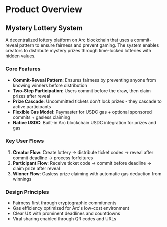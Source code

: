 # Product Overview

## Mystery Lottery System

A decentralized lottery platform on Arc blockchain that uses a commit-reveal pattern to ensure fairness and prevent gaming. The system enables creators to distribute mystery prizes through time-locked lotteries with hidden values.

### Core Features

- **Commit-Reveal Pattern**: Ensures fairness by preventing anyone from knowing winners before distribution
- **Two-Step Participation**: Users commit before the draw, then claim prizes after reveal
- **Prize Cascade**: Uncommitted tickets don't lock prizes - they cascade to active participants
- **Flexible Gas Model**: Paymaster for USDC gas + optional sponsored commits + gasless claiming
- **Native USDC**: Built-in Arc blockchain USDC integration for prizes and gas

### Key User Flows

1. **Creator Flow**: Create lottery → distribute ticket codes → reveal after commit deadline → process forfeitures
2. **Participant Flow**: Receive ticket code → commit before deadline → claim prize after reveal
3. **Winner Flow**: Gasless prize claiming with automatic gas deduction from winnings

### Design Principles

- Fairness first through cryptographic commitments
- Gas efficiency optimized for Arc's low-cost environment
- Clear UX with prominent deadlines and countdowns
- Viral sharing enabled through QR codes and URLs
